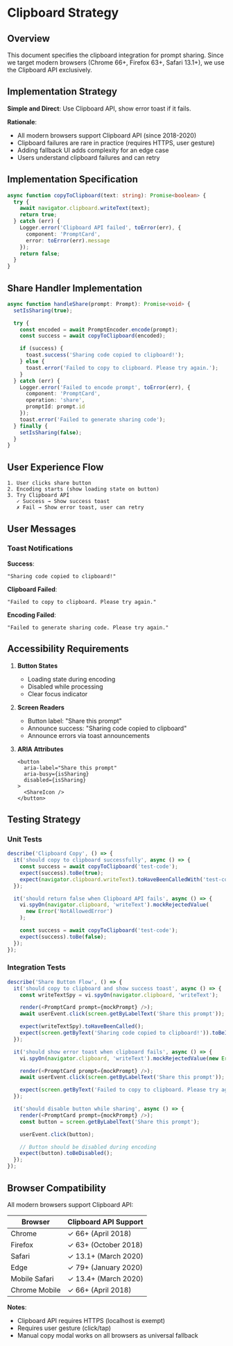 # Clipboard Strategy

## Overview

This document specifies the clipboard integration for prompt sharing. Since we target modern browsers (Chrome 66+, Firefox 63+, Safari 13.1+), we use the Clipboard API exclusively.

## Implementation Strategy

**Simple and Direct**: Use Clipboard API, show error toast if it fails.

**Rationale**:
- All modern browsers support Clipboard API (since 2018-2020)
- Clipboard failures are rare in practice (requires HTTPS, user gesture)
- Adding fallback UI adds complexity for an edge case
- Users understand clipboard failures and can retry

## Implementation Specification

```typescript
async function copyToClipboard(text: string): Promise<boolean> {
  try {
    await navigator.clipboard.writeText(text);
    return true;
  } catch (err) {
    Logger.error('Clipboard API failed', toError(err), {
      component: 'PromptCard',
      error: toError(err).message
    });
    return false;
  }
}
```

## Share Handler Implementation

```typescript
async function handleShare(prompt: Prompt): Promise<void> {
  setIsSharing(true);

  try {
    const encoded = await PromptEncoder.encode(prompt);
    const success = await copyToClipboard(encoded);

    if (success) {
      toast.success('Sharing code copied to clipboard!');
    } else {
      toast.error('Failed to copy to clipboard. Please try again.');
    }
  } catch (err) {
    Logger.error('Failed to encode prompt', toError(err), {
      component: 'PromptCard',
      operation: 'share',
      promptId: prompt.id
    });
    toast.error('Failed to generate sharing code');
  } finally {
    setIsSharing(false);
  }
}
```

## User Experience Flow

```
1. User clicks share button
2. Encoding starts (show loading state on button)
3. Try Clipboard API
   ✓ Success → Show success toast
   ✗ Fail → Show error toast, user can retry
```

## User Messages

### Toast Notifications

**Success**:
```
"Sharing code copied to clipboard!"
```

**Clipboard Failed**:
```
"Failed to copy to clipboard. Please try again."
```

**Encoding Failed**:
```
"Failed to generate sharing code. Please try again."
```

## Accessibility Requirements

1. **Button States**
   - Loading state during encoding
   - Disabled while processing
   - Clear focus indicator

2. **Screen Readers**
   - Button label: "Share this prompt"
   - Announce success: "Sharing code copied to clipboard"
   - Announce errors via toast announcements

3. **ARIA Attributes**
   ```tsx
   <button
     aria-label="Share this prompt"
     aria-busy={isSharing}
     disabled={isSharing}
   >
     <ShareIcon />
   </button>
   ```

## Testing Strategy

### Unit Tests

```typescript
describe('Clipboard Copy', () => {
  it('should copy to clipboard successfully', async () => {
    const success = await copyToClipboard('test-code');
    expect(success).toBe(true);
    expect(navigator.clipboard.writeText).toHaveBeenCalledWith('test-code');
  });

  it('should return false when Clipboard API fails', async () => {
    vi.spyOn(navigator.clipboard, 'writeText').mockRejectedValue(
      new Error('NotAllowedError')
    );

    const success = await copyToClipboard('test-code');
    expect(success).toBe(false);
  });
});
```

### Integration Tests

```typescript
describe('Share Button Flow', () => {
  it('should copy to clipboard and show success toast', async () => {
    const writeTextSpy = vi.spyOn(navigator.clipboard, 'writeText');

    render(<PromptCard prompt={mockPrompt} />);
    await userEvent.click(screen.getByLabelText('Share this prompt'));

    expect(writeTextSpy).toHaveBeenCalled();
    expect(screen.getByText('Sharing code copied to clipboard!')).toBeInTheDocument();
  });

  it('should show error toast when clipboard fails', async () => {
    vi.spyOn(navigator.clipboard, 'writeText').mockRejectedValue(new Error());

    render(<PromptCard prompt={mockPrompt} />);
    await userEvent.click(screen.getByLabelText('Share this prompt'));

    expect(screen.getByText('Failed to copy to clipboard. Please try again.')).toBeInTheDocument();
  });

  it('should disable button while sharing', async () => {
    render(<PromptCard prompt={mockPrompt} />);
    const button = screen.getByLabelText('Share this prompt');

    userEvent.click(button);

    // Button should be disabled during encoding
    expect(button).toBeDisabled();
  });
});
```

## Browser Compatibility

All modern browsers support Clipboard API:

| Browser | Clipboard API Support |
|---------|----------------------|
| Chrome | ✓ 66+ (April 2018) |
| Firefox | ✓ 63+ (October 2018) |
| Safari | ✓ 13.1+ (March 2020) |
| Edge | ✓ 79+ (January 2020) |
| Mobile Safari | ✓ 13.4+ (March 2020) |
| Chrome Mobile | ✓ 66+ (April 2018) |

**Notes**:
- Clipboard API requires HTTPS (localhost is exempt)
- Requires user gesture (click/tap)
- Manual copy modal works on all browsers as universal fallback
